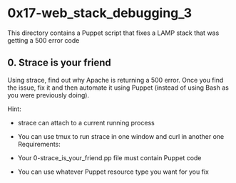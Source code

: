 # 0x17-web_stack_debugging_3

This directory contains a Puppet script that fixes a LAMP stack that was getting a 500 error code

## 0. Strace is your friend

Using strace, find out why Apache is returning a 500 error. Once you find the issue, fix it and then automate it using Puppet (instead of using Bash as you were previously doing).

Hint:

- strace can attach to a current running process
- You can use tmux to run strace in one window and curl in another one
Requirements:

- Your 0-strace_is_your_friend.pp file must contain Puppet code
- You can use whatever Puppet resource type you want for you fix